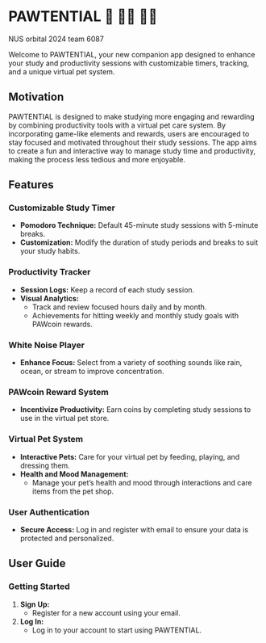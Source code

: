 # PAWTENTIAL 🐶 👩‍🎓 🧑‍🎓

NUS orbital 2024 team 6087

Welcome to PAWTENTIAL, your new companion app designed to enhance your study and productivity sessions with customizable timers, tracking, and a unique virtual pet system.

## Motivation

PAWTENTIAL is designed to make studying more engaging and rewarding by combining productivity tools with a virtual pet care system. By incorporating game-like elements and rewards, users are encouraged to stay focused and motivated throughout their study sessions. The app aims to create a fun and interactive way to manage study time and productivity, making the process less tedious and more enjoyable.


## Features

### Customizable Study Timer
- **Pomodoro Technique:** Default 45-minute study sessions with 5-minute breaks.
- **Customization:** Modify the duration of study periods and breaks to suit your study habits.

### Productivity Tracker
- **Session Logs:** Keep a record of each study session.
- **Visual Analytics:**
  - Track and review focused hours daily and by month.
  - Achievements for hitting weekly and monthly study goals with PAWcoin rewards.

### White Noise Player
- **Enhance Focus:** Select from a variety of soothing sounds like rain, ocean, or stream to improve concentration.

### PAWcoin Reward System
- **Incentivize Productivity:** Earn coins by completing study sessions to use in the virtual pet store.

### Virtual Pet System
- **Interactive Pets:** Care for your virtual pet by feeding, playing, and dressing them.
- **Health and Mood Management:**
  - Manage your pet’s health and mood through interactions and care items from the pet shop.

### User Authentication
- **Secure Access:** Log in and register with email to ensure your data is protected and personalized.

## User Guide

### Getting Started

1. **Sign Up:**
   - Register for a new account using your email.
2. **Log In:**
   - Log in to your account to start using PAWTENTIAL.

